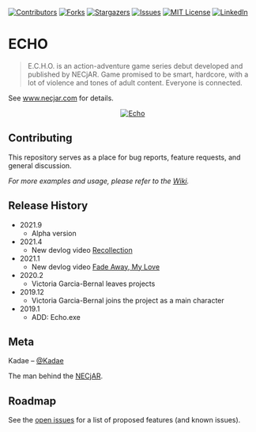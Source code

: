 
<!-- PROJECT SHIELDS -->
<!--
*** I'm using markdown "reference style" links for readability.
*** Reference links are enclosed in brackets [ ] instead of parentheses ( ).
*** See the bottom of this document for the declaration of the reference variables
*** for contributors-url, forks-url, etc. This is an optional, concise syntax you may use.
*** https://www.markdownguide.org/basic-syntax/#reference-style-links
-->
[![Contributors][contributors-shield]][contributors-url]
[![Forks][forks-shield]][forks-url]
[![Stargazers][stars-shield]][stars-url]
[![Issues][issues-shield]][issues-url]
[![MIT License][license-shield]][license-url]
[![LinkedIn][linkedin-shield]][linkedin-url]

# ECHO
> E.C.H.O. is an action-adventure game series debut developed and published by NECjAR. Game promised to be smart, hardcore, with a lot of violence and tones of adult content. Everyone is connected.

See www.necjar.com for details.

<p align="center">
  <a href="https://necjar.com/echo">
    <img src="https://necjar.com/j/materials/icons/icon-echo.jpg" alt="Echo" width="auto" height="auto" />
  </a>
</p>

## Contributing

This repository serves as a place for bug reports, feature requests, and general discussion.

_For more examples and usage, please refer to the [Wiki](https://wiki.necjar.com/Echo)._

## Release History

* 2021.9
    * Alpha version
* 2021.4
    * New devlog video [Recollection](https://youtu.be/n21mtEY_pY0)
* 2021.1
    * New devlog video [Fade Away, My Love](https://youtu.be/6p_MazIWcf8)
* 2020.2
    * Victoria Garcia-Bernal leaves projects
* 2019.12
    * Victoria Garcia-Bernal joins the project as a main character
* 2019.1
    * ADD: Echo.exe

## Meta

Kadae – [@Kadae](https://twitter.com/Kadae)

The man behind the [NECjAR](https://necjar.com).

<!-- ROADMAP -->
## Roadmap

See the [open issues](https://github.com/NECjAR/ECHO/issues) for a list of proposed features (and known issues).

<!-- MARKDOWN LINKS & IMAGES -->
<!-- https://www.markdownguide.org/basic-syntax/#reference-style-links -->
[contributors-shield]: https://img.shields.io/github/contributors/NECjAR/ECHO.svg?style=for-the-badge
[contributors-url]: https://github.com/NECjAR/ECHO/graphs/contributors
[forks-shield]: https://img.shields.io/github/forks/NECjAR/ECHO.svg?style=for-the-badge
[forks-url]: https://github.com/NECjAR/ECHO/network/members
[stars-shield]: https://img.shields.io/github/stars/NECjAR/ECHO.svg?style=for-the-badge
[stars-url]: https://github.com/NECjAR/ECHO/stargazers
[issues-shield]: https://img.shields.io/github/issues/NECjAR/ECHO.svg?style=for-the-badge
[issues-url]: https://github.com/NECjAR/ECHO/issues
[license-shield]: https://img.shields.io/github/license/NECjAR/ECHO.svg?style=for-the-badge
[license-url]: https://github.com/NECjAR/ECHO/blob/main/LICENSE.txt
[linkedin-shield]: https://img.shields.io/badge/-LinkedIn-black.svg?style=for-the-badge&logo=linkedin&colorB=555
[linkedin-url]: https://linkedin.com/in/Kadae
[necjar]: https://necjar.com
[wiki]: https://wiki.necjar.com/Echo
